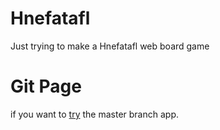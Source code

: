 # Hnefatafl
Just trying to make a Hnefatafl web board game

# Git Page
if you want to [try](https://moltenhead.github.io/Hnefatafl) the master branch app.
